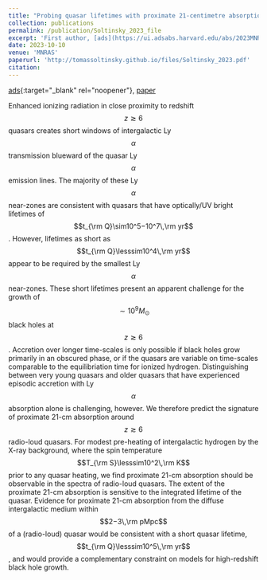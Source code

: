 ```yaml
---
title: "Probing quasar lifetimes with proximate 21-centimetre absorption in the diffuse intergalactic medium at redshifts z≥6"
collection: publications
permalink: /publication/Soltinsky_2023_file
excerpt: 'First author, [ads](https://ui.adsabs.harvard.edu/abs/2023MNRAS.519.3027S/abstract){:target="_blank" rel="noopener"}'
date: 2023-10-10
venue: 'MNRAS'
paperurl: 'http://tomassoltinsky.github.io/files/Soltinsky_2023.pdf'
citation:
---
```


[ads](https://ui.adsabs.harvard.edu/abs/2023MNRAS.519.3027S/abstract){:target="_blank" rel="noopener"}, [paper](http://tomassoltinsky.github.io/files/Soltinsky_2023.pdf)

Enhanced ionizing radiation in close proximity to redshift $$z\gtrsim6$$ quasars creates short windows of intergalactic Ly$$\alpha$$ transmission blueward of the quasar Ly$$\alpha$$ emission lines. The majority of these Ly$$\alpha$$ near-zones are consistent with quasars that have optically/UV bright lifetimes of  $$t_{\rm Q}\sim10^5−10^7\,\rm yr$$. However, lifetimes as short as $$t_{\rm Q}\lesssim10^4\,\rm yr$$ appear to be required by the smallest Ly$$\alpha$$ near-zones. These short lifetimes present an apparent challenge for the growth of $$\sim10^9M_{\odot}$$ black holes at $$z\gtrsim6$$. Accretion over longer time-scales is only possible if black holes grow primarily in an obscured phase, or if the quasars are variable on time-scales comparable to the equilibriation time for ionized hydrogen. Distinguishing between very young quasars and older quasars that have experienced episodic accretion with Ly$$\alpha$$ absorption alone is challenging, however. We therefore predict the signature of proximate 21-cm absorption around $$z\gtrsim6$$ radio-loud quasars. For modest pre-heating of intergalactic hydrogen by the X-ray background, where the spin temperature  $$T_{\rm S}\lesssim10^2\,\rm K$$ prior to any quasar heating, we find proximate 21-cm absorption should be observable in the spectra of radio-loud quasars. The extent of the proximate 21-cm absorption is sensitive to the integrated lifetime of the quasar. Evidence for proximate 21-cm absorption from the diffuse intergalactic medium within $$2−3\,\rm pMpc$$ of a (radio-loud) quasar would be consistent with a short quasar lifetime, $$t_{\rm Q}\lesssim10^5\,\rm yr$$, and would provide a complementary constraint on models for high-redshift black hole growth.
